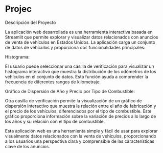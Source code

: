 # Projec

Descripción del Proyecto

La aplicación web desarrollada es una herramienta interactiva basada en Streamlit que permite explorar y visualizar datos relacionados con anuncios de venta de vehículos en Estados Unidos. La aplicación carga un conjunto de datos de vehículos y proporciona dos funcionalidades principales:

Histograma:

El usuario puede seleccionar una casilla de verificación para visualizar un histograma interactivo que muestra la distribución de los odómetros de los vehículos en el conjunto de datos. Esta función ayuda a comprender la frecuencia de diferentes rangos de kilometraje.

Gráfico de Dispersión de Año y Precio por Tipo de Combustible:

Otra casilla de verificación permite la visualización de un gráfico de dispersión interactivo que muestra la relación entre el año de fabricación y el precio de los vehículos, diferenciados por el tipo de combustible. Este gráfico proporciona información sobre la variación de precios a lo largo de los años y su relación con el tipo de combustible.

Esta aplicación web es una herramienta simple y fácil de usar para explorar visualmente datos relacionados con la venta de vehículos, proporcionando a los usuarios una perspectiva clara y comprensible de las características clave de los anuncios.